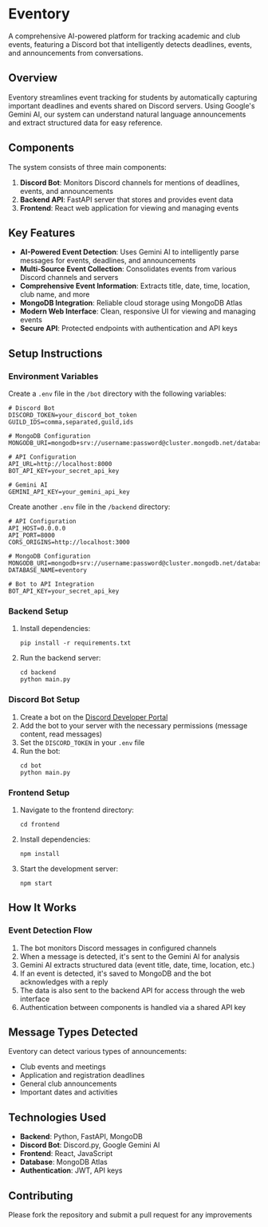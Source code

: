 # Eventory

A comprehensive AI-powered platform for tracking academic and club events, featuring a Discord bot that intelligently detects deadlines, events, and announcements from conversations.

## Overview

Eventory streamlines event tracking for students by automatically capturing important deadlines and events shared on Discord servers. Using Google's Gemini AI, our system can understand natural language announcements and extract structured data for easy reference.

## Components

The system consists of three main components:

1. **Discord Bot**: Monitors Discord channels for mentions of deadlines, events, and announcements
2. **Backend API**: FastAPI server that stores and provides event data
3. **Frontend**: React web application for viewing and managing events

## Key Features

- **AI-Powered Event Detection**: Uses Gemini AI to intelligently parse messages for events, deadlines, and announcements
- **Multi-Source Event Collection**: Consolidates events from various Discord channels and servers
- **Comprehensive Event Information**: Extracts title, date, time, location, club name, and more
- **MongoDB Integration**: Reliable cloud storage using MongoDB Atlas
- **Modern Web Interface**: Clean, responsive UI for viewing and managing events
- **Secure API**: Protected endpoints with authentication and API keys

## Setup Instructions

### Environment Variables

Create a `.env` file in the `/bot` directory with the following variables:

```
# Discord Bot
DISCORD_TOKEN=your_discord_bot_token
GUILD_IDS=comma,separated,guild,ids

# MongoDB Configuration
MONGODB_URI=mongodb+srv://username:password@cluster.mongodb.net/database

# API Configuration
API_URL=http://localhost:8000
BOT_API_KEY=your_secret_api_key

# Gemini AI
GEMINI_API_KEY=your_gemini_api_key
```

Create another `.env` file in the `/backend` directory:

```
# API Configuration
API_HOST=0.0.0.0
API_PORT=8000
CORS_ORIGINS=http://localhost:3000

# MongoDB Configuration
MONGODB_URI=mongodb+srv://username:password@cluster.mongodb.net/database
DATABASE_NAME=eventory

# Bot to API Integration
BOT_API_KEY=your_secret_api_key
```

### Backend Setup

1. Install dependencies:
   ```
   pip install -r requirements.txt
   ```

2. Run the backend server:
   ```
   cd backend
   python main.py
   ```

### Discord Bot Setup

1. Create a bot on the [Discord Developer Portal](https://discord.com/developers/applications)
2. Add the bot to your server with the necessary permissions (message content, read messages)
3. Set the `DISCORD_TOKEN` in your `.env` file
4. Run the bot:
   ```
   cd bot
   python main.py
   ```

### Frontend Setup

1. Navigate to the frontend directory:
   ```
   cd frontend
   ```

2. Install dependencies:
   ```
   npm install
   ```

3. Start the development server:
   ```
   npm start
   ```

## How It Works

### Event Detection Flow

1. The bot monitors Discord messages in configured channels
2. When a message is detected, it's sent to the Gemini AI for analysis
3. Gemini AI extracts structured data (event title, date, time, location, etc.)
4. If an event is detected, it's saved to MongoDB and the bot acknowledges with a reply
5. The data is also sent to the backend API for access through the web interface
6. Authentication between components is handled via a shared API key

## Message Types Detected

Eventory can detect various types of announcements:
- Club events and meetings
- Application and registration deadlines
- General club announcements
- Important dates and activities

## Technologies Used

- **Backend**: Python, FastAPI, MongoDB
- **Discord Bot**: Discord.py, Google Gemini AI
- **Frontend**: React, JavaScript
- **Database**: MongoDB Atlas
- **Authentication**: JWT, API keys

## Contributing

Please fork the repository and submit a pull request for any improvements 